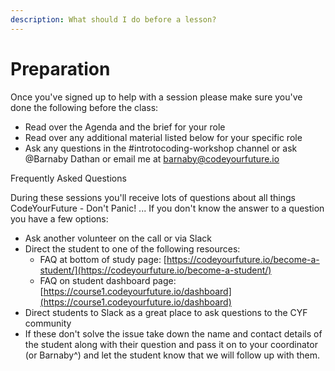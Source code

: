 ```yaml
---
description: What should I do before a lesson?
---
```


# Preparation

Once you've signed up to help with a session please make sure you've done the following before the class:

* Read over the Agenda and the brief for your role
* Read over any additional material listed below for your specific role
* Ask any questions in the \#introtocoding-workshop channel or ask @Barnaby Dathan or email me at barnaby@codeyourfuture.io

Frequently Asked Questions

During these sessions you'll receive lots of questions about all things CodeYourFuture - Don't Panic! ... If you don't know the answer to a question you have a few options:

* Ask another volunteer on the call or via Slack
* Direct the student to one of the following resources: 
  * FAQ at bottom of study page: [https://codeyourfuture.io/become-a-student/](https://codeyourfuture.io/become-a-student/)
  * FAQ on student dashboard page: [https://course1.codeyourfuture.io/dashboard](https://course1.codeyourfuture.io/dashboard)
* Direct students to Slack as a great place to ask questions to the CYF community
* If these don't solve the issue take down the name and contact details of the student along with their question and pass it on to your coordinator \(or Barnaby^\) and let the student know that we will follow up with them. 



